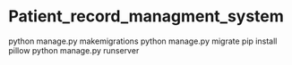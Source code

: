 # Patient_record_managment_system

python manage.py makemigrations
python manage.py migrate
pip install pillow
python manage.py runserver
